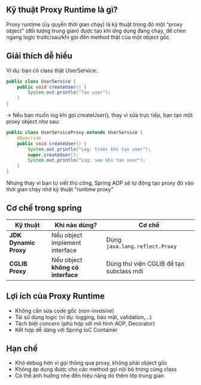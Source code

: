 ## Kỹ thuật Proxy Runtime là gì?
Proxy runtime (ủy quyền thời gian chạy) là kỹ thuật trong đó một “proxy object” (đối tượng trung gian) được tạo khi ứng dụng đang chạy, để chen ngang logic trước/sau/khi gọi đến method thật của một object gốc.

## Giải thích dễ hiểu
Ví dụ: bạn có class thật UserService:
```java
public class UserService {
    public void createUser() {
        System.out.println("Tạo user");
    }
}
```
→ Nếu bạn muốn log khi gọi createUser(), thay vì sửa trực tiếp, bạn tạo một proxy object như sau:
```java
public class UserServiceProxy extends UserService {
    @Override
    public void createUser() {
        System.out.println("Log: trước khi tạo user");
        super.createUser();
        System.out.println("Log: sau khi tạo user");
    }
}
```
Nhưng thay vì bạn tự viết thủ công, Spring AOP sẽ tự động tạo proxy đó vào thời gian chạy nhờ kỹ thuật "runtime proxy"

## Cơ chế trong spring
| Kỹ thuật              | Khi nào dùng?                     | Cơ chế                                  |
| --------------------- | --------------------------------- | --------------------------------------- |
| **JDK Dynamic Proxy** | Nếu object implement interface    | Dùng `java.lang.reflect.Proxy`          |
| **CGLIB Proxy**       | Nếu object **không có interface** | Dùng thư viện CGLIB để tạo subclass mới |

## Lợi ích của Proxy Runtime

- Không cần sửa code gốc (_non-invasive_)
- Tái sử dụng logic (ví dụ: logging, bảo mật, validation,...)
- Tách biệt concern (phù hợp với mô hình AOP, Decorator)
- Kết hợp dễ dàng với Spring IoC Container

## Hạn chế

- Khó debug hơn vì gọi thông qua proxy, không phải object gốc
- Không áp dụng được cho các method gọi nội bộ trong cùng class
- Có thể ảnh hưởng nhẹ đến hiệu năng do thêm lớp trung gian



